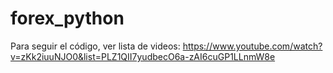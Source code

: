 # forex_python
Para seguir el código, ver lista de videos:
https://www.youtube.com/watch?v=zKk2iuuNJO0&list=PLZ1QII7yudbecO6a-zAI6cuGP1LLnmW8e
